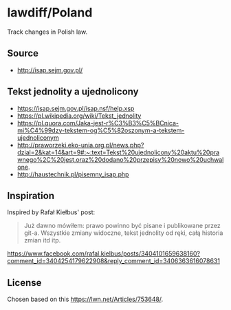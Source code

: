 # lawdiff/Poland

Track changes in Polish law.

## Source

- http://isap.sejm.gov.pl/

## Tekst jednolity a ujednolicony

- https://isap.sejm.gov.pl/isap.nsf/help.xsp
- https://pl.wikipedia.org/wiki/Tekst_jednolity
- https://pl.quora.com/Jaka-jest-r%C3%B3%C5%BCnica-mi%C4%99dzy-tekstem-og%C5%82oszonym-a-tekstem-ujednoliconym
- http://praworzeki.eko-unia.org.pl/news.php?dzial=2&kat=14&art=9#:~:text=Tekst%20ujednolicony%20aktu%20prawnego%2C%20jest,oraz%20dodano%20przepisy%20nowo%20uchwalone.
- http://haustechnik.pl/pisemny_isap.php

## Inspiration

Inspired by Rafał Kiełbus' post:

>Już dawno mówiłem: prawo powinno być pisane i publikowane przez git-a.
>Wszystkie zmiany widoczne, tekst jednolity od ręki, całą historia zmian itd itp.

https://www.facebook.com/rafal.kielbus/posts/3404101659638160?comment_id=3404254179622908&reply_comment_id=3406363616078631

## License

Chosen based on this https://lwn.net/Articles/753648/.
